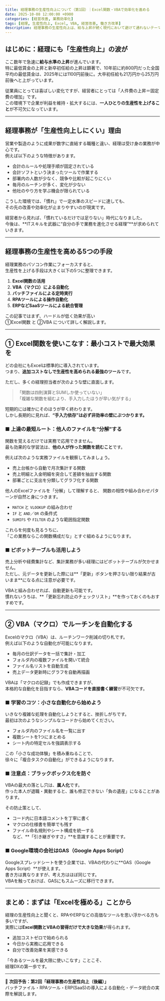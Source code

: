 ```yaml
---
title: 経理事務の生産性向上について（第1回）｜Excel関数・VBAで効率化を進める
date: 2025-10-08 12:00:00 +0900
categories: [経営改善, 業務効率化]
tags: [経理, 生産性向上, Excel, VBA, 経営改善, 働き方改革]
description: 経理事務の生産性向上は、給与上昇が続く現代において避けて通れないテーマです。今回は、Excel関数やVBAを活用して経理業務を効率化する具体的な方法を紹介します。
---
```


## はじめに：経理にも「生産性向上」の波が

ここ数年で急速に**給与水準の上昇**が進んでいます。  
特に最低賃金の上昇と新卒初任給の上昇は顕著で、10年前に約800円だった全国平均の最低賃金は、2025年には1100円前後に。大卒初任給も21万円から25万円前後へと上がっています。

従業員にとっては喜ばしい変化ですが、経営者にとっては「人件費の上昇＝固定費の増加」です。  
この環境下で企業が利益を維持・拡大するには、**一人ひとりの生産性を上げること**が不可欠になっています。

---

## 経理事務が「生産性向上しにくい」理由

営業や製造のように成果が数字に直結する職種と違い、経理は受け身の業務が中心です。  
例えば以下のような特徴があります。

- 会計のルールや処理手順が固定されている  
- 会計ソフトという決まったツールで作業する  
- 部署内の人数が少なく、競争や比較が起こりにくい  
- 毎月のルーチンが多く、変化が少ない  
- 他社のやり方を学ぶ機会が限られている  

こうした環境では、「慣れ」で一定水準のスピードに達しても、  
その先の改善や効率化が止まりやすいのが現実です。

経営者から見れば、「慣れているだけでは足りない」時代になりました。  
今後は、**ITスキルを武器に“自分の手で業務を進化させる経理”**が求められていきます。

---

## 経理事務の生産性を高める5つの手段

経理業務のパソコン作業にフォーカスすると、  
生産性を上げる手段は大きく以下の5つに整理できます。

1. **Excel関数の活用**  
2. **VBA（マクロ）による自動化**  
3. **バッチファイルによる定時実行**  
4. **RPAツールによる操作自動化**  
5. **ERPなどSaaSツールによる統合管理**

この記事ではまず、ハードルが低く効果が高い  
①Excel関数 と ②VBA について詳しく解説します。

---

## ① Excel関数を使いこなす：最小コストで最大効果を

どの会社にもExcelは標準的に導入されています。  
つまり、**追加コストなしで生産性を高められる最強のツール**です。

ただし、多くの経理担当者が次のような壁に直面します。

> 「関数は四則演算とSUMしか使っていない」  
> 「複雑な関数を組むより、手入力したほうが早い気がする」

短期的には確かにそのほうが早く終わります。  
しかし長期的に見れば、**“手入力依存”は必ず非効率の壁にぶつかります。**

### ■ 上達の最短ルート：他人のファイルを“分解”する

関数を覚えるだけでは実務で応用できません。  
最も効果的な学習法は、**他の人が作った関数を読むこと**です。

例えば次のような実務ファイルを観察してみましょう。

- 売上台帳から自動で月次集計する関数  
- 売上明細と入金明細を突合して差額を抽出する関数  
- 部署ごとに支出を分類してグラフ化する関数  

他人のExcelファイルを「分解」して理解すると、
関数の相性や組み合わせパターンが自然と身につきます。

- `MATCH` と `VLOOKUP` の組み合わせ  
- `IF` と `AND`／`OR` の条件式  
- `SUMIFS` や `FILTER` のような範囲指定関数  

これらを何度も見るうちに、  
「この業務ならこの関数構成だな」とすぐ組めるようになります。

### ■ ピボットテーブルも活用しよう

売上分析や経費集計など、集計業務が多い経理にはピボットテーブルが欠かせません。  
ただし、元データを更新した際には**「更新」ボタンを押さない限り結果が古いまま**になる点に注意が必要です。

VBAと組み合わせれば、自動更新も可能です。  
慣れないうちは、**「更新忘れ防止のチェックリスト」**を作っておくのもおすすめです。

---

## ② VBA（マクロ）でルーチンを自動化する

Excelのマクロ（VBA）は、ルーチンワーク削減の切り札です。  
例えば以下のような自動化が可能になります。

- 毎月の仕訳データを一括で集計・加工  
- フォルダ内の複数ファイルを開いて統合  
- ファイル名リストを自動生成  
- 売上データ更新時にグラフを自動再描画  

VBAは「マクロの記録」でも作成できますが、  
本格的な自動化を目指すなら、**VBAコードを直接書く練習**が不可欠です。

### ■ 学習のコツ：小さな自動化から始めよう

いきなり複雑な処理を自動化しようとすると、挫折しがちです。  
最初は次のようなシンプルなコードから始めてください。

- フォルダ内のファイル名を一覧に出す  
- 複数シートを1つにまとめる  
- シート内の特定セルを強調表示する  

この「小さな成功体験」を積み重ねることで、  
徐々に「複合タスクの自動化」ができるようになります。

### ■ 注意点：ブラックボックス化を防ぐ

VBAの最大の落とし穴は、**属人化**です。  
作った本人が退職・異動すると、誰も修正できない「負の遺産」になることがあります。

その防止策として、
- コード内に日本語コメントを丁寧に書く  
- マクロの仕様書を簡単でも残す  
- ファイル命名規則やシート構成を統一する  
など、**「引き継ぎやすさ」**を意識することが重要です。

### ■ Google環境の会社はGAS（Google Apps Script）

Googleスプレッドシートを使う企業では、VBAの代わりに**GAS（Google Apps Script）**が使えます。  
書き方は異なりますが、考え方はほぼ同じです。  
VBAを触っておけば、GASにもスムーズに移行できます。

---

## まとめ：まずは「Excelを極める」ことから

経理の生産性向上と聞くと、RPAやERPなどの高価なツールを思い浮かべる方も多いですが、  
実際には**Excel関数とVBAの習得だけで大きな効果**が得られます。

- 追加コストゼロで始められる  
- 今日から実務に応用できる  
- 自分で改善効果を実感できる  

「今あるツールを最大限に使いこなす」ことこそ、  
経理DXの第一歩です。

---

📘 **次回予告：第2回「経理事務の生産性向上（後編）」**  
バッチファイル・RPAツール・ERP(SaaS)の導入による自動化・データ統合の実際を解説します。
